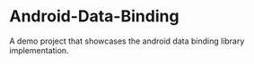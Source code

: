 # Android-Data-Binding
A demo project that showcases the android data binding library implementation.
